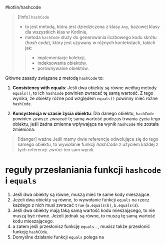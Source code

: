 #kotlin/hashcode

>[!info] `hashCode` 
>- to jest metodą, która jest dziedziczona z klasy `Any`, bazowej klasy dla wszystkich klas w Kotlinie,
>- metoda `hashCode` służy do generowania liczbowego kodu skrótu (*hash code*), który jest używany w różnych kontekstach, takich jak:
>> - implementacje kolekcji, 
>> - indeksowania obiektów,
>> - porównywanie obiektów.


Główne zasady związane z metodą `hashCode` to:

1. **Consistency with equals**: Jeśli dwa obiekty są równe według metody `equals()`, to ich `hashCode` powinien zwracać tę samą wartość. Z tego wynika, że obiekty różne pod względem `equals()` powinny mieć różne `hashCode`.
    
2. **Konsystencja w czasie życia obiektu**: Dla danego obiektu, `hashCode` powinien zawsze zwracać tę samą wartość podczas trwania życia tego obiektu, jeśli żadna zmienna wpływająca na wynik `hashCode` nie została zmieniona.

>[!danger] ważne
Jeśli mamy dwie referencje odwołujące się do tego samego obiektu, to wywołanie funkcji *hashCode* z użyciem każdej z tych referencji zwróci ten sam wynik.


# reguły przesłaniania funkcji `hashcode` i `equals`

1. Jeśli dwa obiekty są równe, muszą mieć te same kody mieszające.
2. Jeżeli dwa obiekty są równe, to wywołanie funkcji `equals` na rzecz każdego z nich musi zwracać `true` (`a.equals(b)`, `b.equals(a`).
3. Jeśli dwa obiekty mają taką samą wartość kodu mieszającego, to nie muszą być równe. Jeżeli jednak są równe, to muszą tę samą wartość kodu mieszającego.
4. a zatem jeśli przesłonisz funkcję `equals` . ,  musisz także przesłonić funkcję `hashCOde`.
5. Domyślne działanie funkcji `equals` polega na




